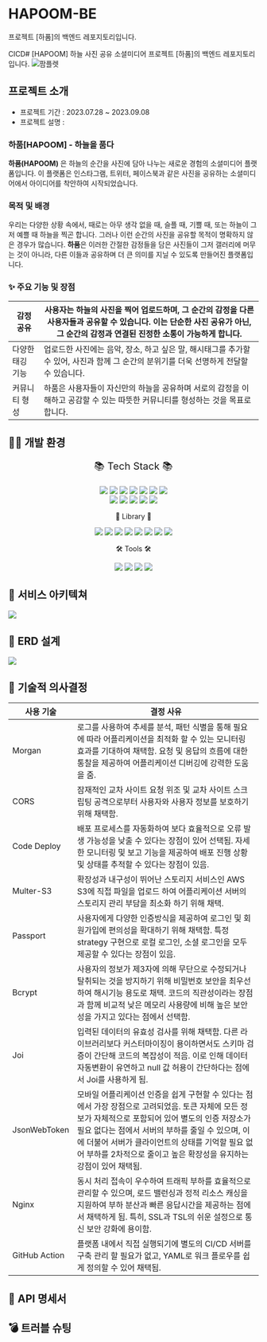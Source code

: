 # HAPOOM-BE
프로젝트 [하품]의 백엔드 레포지토리입니다.

CICD# [HAPOOM] 하늘 사진 공유 소셜미디어
프로젝트 [하품]의 백엔드 레포지토리입니다.
![팜플렛](https://github.com/06-ServiceTF/HAPOOM-FE/assets/84562770/05965cf0-93d6-4a13-a144-c58a5e103496)
## 프로젝트 소개
- 프로젝트 기간 : 2023.07.28 ~ 2023.09.08
- 프로젝트 설명 : 
### **하품[HAPOOM] - 하늘을 품다**
**하품(HAPOOM)** 은 하늘의 순간을 사진에 담아 나누는 새로운 경험의 소셜미디어 플랫폼입니다. 이 플랫폼은 인스타그램, 트위터, 페이스북과 같은 사진을 공유하는 소셜미디어에서 아이디어를 착안하여 시작되었습니다.
### **목적 및 배경**
우리는 다양한 상황 속에서, 때로는 아무 생각 없을 때, 슬플 때, 기쁠 때, 또는 하늘이 그저 예쁠 때 하늘을 찍곤 합니다. 그러나 이런 순간의 사진을 공유할 목적이 명확하지 않은 경우가 많습니다. **하품**은 이러한 간절한 감정들을 담은 사진들이 그저 갤러리에 머무는 것이 아니라, 다른 이들과 공유하며 더 큰 의미를 지닐 수 있도록 만들어진 플랫폼입니다.
### ✨ 주요 기능 및 장점
| 감정 공유 | 사용자는 하늘의 사진을 찍어 업로드하며, 그 순간의 감정을 다른 사용자들과 공유할 수 있습니다. 이는 단순한 사진 공유가 아닌, 그 순간의 감정과 연결된 진정한 소통이 가능하게 합니다. |
| --- | --- |
| 다양한 태깅 기능 | 업로드한 사진에는 음악, 장소, 하고 싶은 말, 해시태그를 추가할 수 있어, 사진과 함께 그 순간의 분위기를 더욱 선명하게 전달할 수 있습니다. |
| 커뮤니티 형성 | 하품은 사용자들이 자신만의 하늘을 공유하며 서로의 감정을 이해하고 공감할 수 있는 따뜻한 커뮤니티를 형성하는 것을 목표로 합니다. |

<!-- ## 🙏 팀원소개
  |  멤버  |        역할      | GitHub |
  | :----: | :-------------: | :-------------: |
  | 김형섭 | 메인 페이지 / 피드 페이지 / 댓글CRUD / 좋아요(+취소) / 팔로우,팔로잉 / 프로필 페이지 / 신고 |https://github.com/hyeong08|
  | 어민규 | CI/CD, HTTPS 구축 / 게시글CRUD (S3 이미지 업로드) |https://github.com/fish-minkyu|
  | 정소채 | 검색 기능 |https://github.com/GabrielaJeong| -->

## 👩‍💻 개발 환경
<div align="center">
<p style="font-size:20px;">📚 Tech Stack 📚</p>
  <img src="https://img.shields.io/badge/JavaScript-f7df1e?style=flat&logo=JavaScript&logoColor=white" />
  <img src="https://img.shields.io/badge/Node.js-339933?style=flat&logo=Node.js&logoColor=white" />
  <img src="https://img.shields.io/badge/Express-000000?style=flat&logo=Express&logoColor=white" />
  <img src="https://img.shields.io/badge/MySQL-4479a1?style=flat&logo=mysql&logoColor=white" />
  <img src="https://img.shields.io/badge/Sequelize-52b0e7?style=flat&logo=Sequelize&logoColor=white" />
  <img src="https://img.shields.io/badge/JSON-000000?style=flat&logo=JSON&logoColor=white" />
  <img src="https://img.shields.io/badge/Socket.io-010101?style=flat&logo=socketdotio&logoColor=white" />
<br/>
  <img src="https://img.shields.io/badge/Github Actions-2088FF?style=flat&logo=githubactions&logoColor=white" />
  <img src="https://img.shields.io/badge/Amazon EC2-FF9900?style=flat&logo=amazonec2&logoColor=white" />
  <img src="https://img.shields.io/badge/Amazon S3-569A31?style=flat&logo=amazons3&logoColor=white" />
  <img src="https://img.shields.io/badge/NGINX-009639?style=flat&logo=nginx&logoColor=white" />
  <img src="https://img.shields.io/badge/Amazon RDS-527FFF?style=flat&logo=amazonrds&logoColor=white" />
<br/>
<p> 📒 Library 📒 </p>
  <img src="https://img.shields.io/badge/JSON Web Token-000000?style=flat&logo=JSON Web Tokens&logoColor=white" />
  <img src="https://img.shields.io/badge/.env-ecd53f?style=flat&logo=dotenv&logoColor=white" />
  <img src="https://img.shields.io/badge/multer-S3-ecd53f?style=flat&logo=&logoColor=white" />
  <img src="https://img.shields.io/badge/prettier-F7B93E?style=flat&logo=prettier&logoColor=white" />
  <img src="https://img.shields.io/badge/bycript-006600?style=flat&logo=&logoColor=white" />
  <img src="https://img.shields.io/badge/morgan-40AEF0?style=flat&logo=s&logoColor=white" />
  <img src="https://img.shields.io/badge/certbot-00A98F?style=flat&logo=&logoColor=white" />
  <img src="https://img.shields.io/badge/cors-FF6550?style=flat&logo=&logoColor=white" />
<br/>
<p>🛠 Tools 🛠</p>
  <img src="https://img.shields.io/badge/Visual Studio Code-007acc?style=flat&logo=Visual Studio Code&logoColor=white" />
  <img src="https://img.shields.io/badge/GitHub-181717?style=flat&logo=GitHub&181717=white" />
  <img src="https://img.shields.io/badge/Slack-4a154b?style=flat&logo=slack&4a154b=white" />
  <img src="https://img.shields.io/badge/Notion-000000?style=flat&logo=Notion&4a154b=white" />
<br/>
</div>

## 🎨 서비스 아키텍쳐
![](https://hungry-mascara-804.notion.site/image/https%3A%2F%2Fs3-us-west-2.amazonaws.com%2Fsecure.notion-static.com%2F2b40f917-d067-4bf6-bd96-5579e6a532f4%2Fdiagram.png?table=block&id=e02d2211-c2b7-475e-9093-e5051ba729ce&spaceId=ffd4dbd6-39dc-4f52-a9f7-7901f7bd9043&width=1880&userId=&cache=v2)

## 🔨 ERD 설계
![](https://hungry-mascara-804.notion.site/image/https%3A%2F%2Fs3-us-west-2.amazonaws.com%2Fsecure.notion-static.com%2Fb0e17014-50cc-4bab-a272-404596999191%2FdrawSQL-hapoom-export-2023-08-29.png?table=block&id=e9f2704b-bc1c-46c8-9cf8-4b0a755c6d23&spaceId=ffd4dbd6-39dc-4f52-a9f7-7901f7bd9043&width=1900&userId=&cache=v2)

## 🔧 기술적 의사결정
| 사용 기술 | 결정 사유 |
| --- | --- |
| Morgan | 로그를 사용하여 추세를 분석, 패턴 식별을 통해 필요에 따라 어플리케이션을 최적화 할 수 있는 모니터링 효과를 기대하여 채택함. 요청 및 응답의 흐름에 대한 통찰을 제공하여 어플리케이션 디버깅에 강력한 도움을 줌. |
| CORS | 잠재적인 교차 사이트 요청 위조 및 교차 사이트 스크립팅 공격으로부터 사용자와 사용자 정보를 보호하기 위해 채택함. |
| Code Deploy | 배포 프로세스를 자동화하여 보다 효율적으로 오류 발생 가능성을 낮출 수 있다는 장점이 있어 선택됨. 자세한 모니터링 및 보고 기능을 제공하여 배포 진행 상황 및 상태를 추적할 수 있다는 장점이 있음. |
| Multer-S3 | 확장성과 내구성이 뛰어난 스토리지 서비스인 AWS S3에 직접 파일을 업로드 하여 어플리케이션 서버의 스토리지 관리 부담을 최소화 하기 위해 채택.  |
| Passport | 사용자에게 다양한 인증방식을 제공하여 로그인 및 회원가입에 편의성을 확대하기 위해 채택함. 특정 strategy 구현으로 로컬 로그인, 소셜 로그인을 모두 제공할 수 있다는 장점이 있음.  |
| Bcrypt | 사용자의 정보가 제3자에 의해 무단으로 수정되거나 탈취되는 것을 방지하기 위해 비밀번호 보안을 최우선하여 해시기능 용도로 채택. 코드의 직관성이라는 장점과 함께 비교적 낮은 메모리 사용량에 비해 높은 보안성을 가지고 있다는 점에서 선택함. |
| Joi | 입력된 데이터의 유효성 검사를 위해 채택함. 다른 라이브러리보다 커스터마이징이 용이하면서도 스키마 검증이 간단해 코드의 복잡성이 적음. 이로 인해 데이터 자동변환이 유연하고 null 값 허용이 간단하다는 점에서 Joi를 사용하게 됨.  |
| JsonWebToken | 모바일 어플리케이션 인증을 쉽게 구현할 수 있다는 점에서 가장 장점으로 고려되었음. 토큰 자체에 모든 정보가 자체적으로 포함되어 있어 별도의 인증 저장소가 필요 없다는 점에서 서버의 부하를 줄일 수 있으며, 이에 더불어 서버가 클라이언트의 상태를 기억할 필요 없어 부하를 2차적으로 줄이고 높은 확장성을 유지하는 강점이 있어 채택됨. |
| Nginx | 동시 처리 접속이 우수하여 트래픽 부하를 효율적으로 관리할 수 있으며, 로드 밸런싱과 정적 리소스 캐싱을 지원하여 부하 분산과 빠른 응답시간을 제공하는 점에서 채택하게 됨. 특히, SSL과 TSL의 쉬운 설정으로 통신 보안 강화에 용이함. |
| GitHub Action | 플랫폼 내에서 직접 실행되기에 별도의 CI/CD 서버를 구축 관리 할 필요가 없고, YAML로 워크 플로우를 쉽게 정의할 수 있어 채택됨. |

## 📜 API 명세서

## 💣 트러블 슈팅
